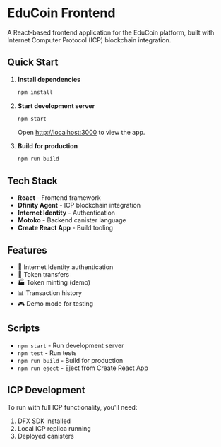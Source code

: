 # EduCoin Frontend

A React-based frontend application for the EduCoin platform, built with Internet Computer Protocol (ICP) blockchain integration.

## Quick Start

1. **Install dependencies**
   ```bash
   npm install
   ```

2. **Start development server**
   ```bash
   npm start
   ```
   Open [http://localhost:3000](http://localhost:3000) to view the app.

3. **Build for production**
   ```bash
   npm run build
   ```

## Tech Stack

- **React** - Frontend framework
- **Dfinity Agent** - ICP blockchain integration
- **Internet Identity** - Authentication
- **Motoko** - Backend canister language
- **Create React App** - Build tooling

## Features

- 🔐 Internet Identity authentication
- 💸 Token transfers
- 🏭 Token minting (demo)
- 📊 Transaction history
- 🎮 Demo mode for testing

## Scripts

- `npm start` - Run development server
- `npm test` - Run tests
- `npm run build` - Build for production
- `npm run eject` - Eject from Create React App

## ICP Development

To run with full ICP functionality, you'll need:
1. DFX SDK installed
2. Local ICP replica running
3. Deployed canisters
